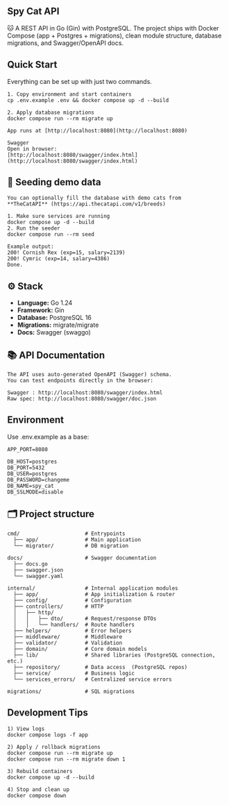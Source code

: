 ## Spy Cat API
🐱
A REST API in Go (Gin) with PostgreSQL.
The project ships with Docker Compose (app + Postgres + migrations),
clean module structure, database migrations, and Swagger/OpenAPI docs.

## Quick Start
Everything can be set up with just two commands.

``` text
1. Copy environment and start containers
cp .env.example .env && docker compose up -d --build

2. Apply database migrations
docker compose run --rm migrate up

App runs at [http://localhost:8080](http://localhost:8080)

Swagger
Open in browser:
[http://localhost:8080/swagger/index.html](http://localhost:8080/swagger/index.html)
```

## 🐾 Seeding demo data
``` text
You can optionally fill the database with demo cats from
**TheCatAPI** (https://api.thecatapi.com/v1/breeds)

1. Make sure services are running
docker compose up -d --build
2. Run the seeder
docker compose run --rm seed

Example output:
200! Cornish Rex (exp=15, salary=2139)
200! Cymric (exp=14, salary=4386)
Done.
```

## ⚙️ Stack
* **Language:** Go 1.24
* **Framework:** Gin
* **Database:** PostgreSQL 16
* **Migrations:** migrate/migrate
* **Docs:** Swagger (swaggo)

## 📚 API Documentation

```text
The API uses auto-generated OpenAPI (Swagger) schema.
You can test endpoints directly in the browser:

Swagger : http://localhost:8080/swagger/index.html
Raw spec: http://localhost:8080/swagger/doc.json
```

## Environment
Use .env.example as a base:

```text
APP_PORT=8080

DB_HOST=postgres
DB_PORT=5432
DB_USER=postgres
DB_PASSWORD=changeme
DB_NAME=spy_cat
DB_SSLMODE=disable
```
## 🗂 Project structure

``` text
cmd/                     # Entrypoints
  ├── app/               # Main application
  └── migrator/          # DB migration

docs/                    # Swagger documentation
  ├── docs.go
  ├── swagger.json
  └── swagger.yaml

internal/                # Internal application modules
  ├── app/               # App initialization & router
  ├── config/            # Configuration
  ├── controllers/       # HTTP
  │   ├── http/
  │   │   ├── dto/       # Request/response DTOs
  │   │   └── handlers/  # Route handlers
  ├── helpers/           # Error helpers
  ├── middleware/        # Middleware
  ├── validator/         # Validation
  ├── domain/            # Core domain models
  ├── lib/               # Shared libraries (PostgreSQL connection, etc.)
  ├── repository/        # Data access  (PostgreSQL repos)
  ├── service/           # Business logic
  └── services_errors/   # Centralized service errors

migrations/              # SQL migrations
```

## Development Tips
``` text
1) View logs
docker compose logs -f app

2) Apply / rollback migrations
docker compose run --rm migrate up
docker compose run --rm migrate down 1

3) Rebuild containers
docker compose up -d --build

4) Stop and clean up
docker compose down
```